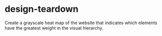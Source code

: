 # design-teardown
Create a grayscale heat map of the website that indicates which elements have the greatest weight in the visual hierarchy. 
